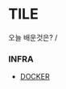 # TILE
오늘 배운것은? / 
  
### INFRA
  - [DOCKER](https://github.com/pnci1029/TIL/blob/main/Infra/docker.md)

